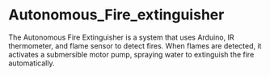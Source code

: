 # Autonomous_Fire_extinguisher
The Autonomous Fire Extinguisher is a system that uses Arduino, IR thermometer, and flame sensor to detect fires. When flames are detected, it activates a submersible motor pump, spraying water to extinguish the fire automatically.
